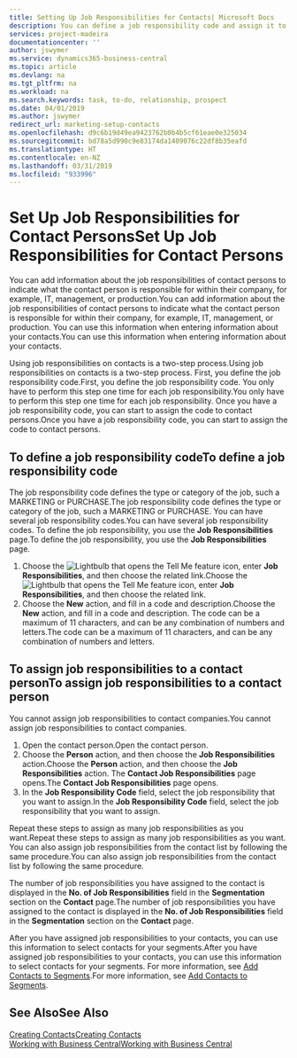 ```yaml
---
title: Setting Up Job Responsibilities for Contacts| Microsoft Docs
description: You can define a job responsibility code and assign it to a contact to indicate the tasks that your contact is responsible for in their company, for example, IT or production.
services: project-madeira
documentationcenter: ''
author: jswymer
ms.service: dynamics365-business-central
ms.topic: article
ms.devlang: na
ms.tgt_pltfrm: na
ms.workload: na
ms.search.keywords: task, to-do, relationship, prospect
ms.date: 04/01/2019
ms.author: jswymer
redirect_url: marketing-setup-contacts
ms.openlocfilehash: d9c6b19d49ea9423762b0b4b5cf61eae0e325034
ms.sourcegitcommit: bd78a5d990c9e83174da1409076c22df8b35eafd
ms.translationtype: HT
ms.contentlocale: en-NZ
ms.lasthandoff: 03/31/2019
ms.locfileid: "933996"
---
```

# <a name="set-up-job-responsibilities-for-contact-persons"></a><span data-ttu-id="aae14-103">Set Up Job Responsibilities for Contact Persons</span><span class="sxs-lookup"><span data-stu-id="aae14-103">Set Up Job Responsibilities for Contact Persons</span></span>
<span data-ttu-id="aae14-104">You can add information about the job responsibilities of contact persons to indicate what the contact person is responsible for within their company, for example, IT, management, or production.</span><span class="sxs-lookup"><span data-stu-id="aae14-104">You can add information about the job responsibilities of contact persons to indicate what the contact person is responsible for within their company, for example, IT, management, or production.</span></span> <span data-ttu-id="aae14-105">You can use this information when entering information about your contacts.</span><span class="sxs-lookup"><span data-stu-id="aae14-105">You can use this information when entering information about your contacts.</span></span>

<span data-ttu-id="aae14-106">Using job responsibilities on contacts is a two-step process.</span><span class="sxs-lookup"><span data-stu-id="aae14-106">Using job responsibilities on contacts is a two-step process.</span></span> <span data-ttu-id="aae14-107">First, you define the job responsibility code.</span><span class="sxs-lookup"><span data-stu-id="aae14-107">First, you define the job responsibility code.</span></span> <span data-ttu-id="aae14-108">You only have to perform this step one time for each job responsibility.</span><span class="sxs-lookup"><span data-stu-id="aae14-108">You only have to perform this step one time for each job responsibility.</span></span> <span data-ttu-id="aae14-109">Once you have a job responsibility code, you can start to assign the code to contact persons.</span><span class="sxs-lookup"><span data-stu-id="aae14-109">Once you have a job responsibility code, you can start to assign the code to contact persons.</span></span>

## <a name="to-define-a-job-responsibility-code"></a><span data-ttu-id="aae14-110">To define a job responsibility code</span><span class="sxs-lookup"><span data-stu-id="aae14-110">To define a job responsibility code</span></span>
<span data-ttu-id="aae14-111">The job responsibility code defines the type or category of the job, such a MARKETING or PURCHASE.</span><span class="sxs-lookup"><span data-stu-id="aae14-111">The job responsibility code defines the type or category of the job, such a MARKETING or PURCHASE.</span></span> <span data-ttu-id="aae14-112">You can have several job responsibility codes.</span><span class="sxs-lookup"><span data-stu-id="aae14-112">You can have several job responsibility codes.</span></span> <span data-ttu-id="aae14-113">To define the job responsibility, you use the **Job Responsibilities** page.</span><span class="sxs-lookup"><span data-stu-id="aae14-113">To define the job responsibility, you use the **Job Responsibilities** page.</span></span>

1. <span data-ttu-id="aae14-114">Choose the ![Lightbulb that opens the Tell Me feature](media/ui-search/search_small.png "Tell me what you want to do") icon, enter **Job Responsibilities**, and then choose the related link.</span><span class="sxs-lookup"><span data-stu-id="aae14-114">Choose the ![Lightbulb that opens the Tell Me feature](media/ui-search/search_small.png "Tell me what you want to do") icon, enter **Job Responsibilities**, and then choose the related link.</span></span>
2. <span data-ttu-id="aae14-115">Choose the **New** action, and fill in a code and description.</span><span class="sxs-lookup"><span data-stu-id="aae14-115">Choose the **New** action, and fill in a code and description.</span></span> <span data-ttu-id="aae14-116">The code can be a maximum of 11 characters, and can be any combination of numbers and letters.</span><span class="sxs-lookup"><span data-stu-id="aae14-116">The code can be a maximum of 11 characters, and can be any combination of numbers and letters.</span></span>

## <a name="to-assign-job-responsibilities-to-a-contact-person"></a><span data-ttu-id="aae14-117">To assign job responsibilities to a contact person</span><span class="sxs-lookup"><span data-stu-id="aae14-117">To assign job responsibilities to a contact person</span></span>
<span data-ttu-id="aae14-118">You cannot assign job responsibilities to contact companies.</span><span class="sxs-lookup"><span data-stu-id="aae14-118">You cannot assign job responsibilities to contact companies.</span></span>

1. <span data-ttu-id="aae14-119">Open the contact person.</span><span class="sxs-lookup"><span data-stu-id="aae14-119">Open the contact person.</span></span>
2. <span data-ttu-id="aae14-120">Choose the **Person** action, and then choose the **Job Responsibilities** action.</span><span class="sxs-lookup"><span data-stu-id="aae14-120">Choose the **Person** action, and then choose the **Job Responsibilities** action.</span></span> <span data-ttu-id="aae14-121">The **Contact Job Responsibilities** page opens.</span><span class="sxs-lookup"><span data-stu-id="aae14-121">The **Contact Job Responsibilities** page opens.</span></span>
3. <span data-ttu-id="aae14-122">In the **Job Responsibility Code** field, select the job responsibility that you want to assign.</span><span class="sxs-lookup"><span data-stu-id="aae14-122">In the **Job Responsibility Code** field, select the job responsibility that you want to assign.</span></span>

<span data-ttu-id="aae14-123">Repeat these steps to assign as many job responsibilities as you want.</span><span class="sxs-lookup"><span data-stu-id="aae14-123">Repeat these steps to assign as many job responsibilities as you want.</span></span> <span data-ttu-id="aae14-124">You can also assign job responsibilities from the contact list by following the same procedure.</span><span class="sxs-lookup"><span data-stu-id="aae14-124">You can also assign job responsibilities from the contact list by following the same procedure.</span></span>

<span data-ttu-id="aae14-125">The number of job responsibilities you have assigned to the contact is displayed in the **No. of Job Responsibilities** field in the **Segmentation** section on the **Contact** page.</span><span class="sxs-lookup"><span data-stu-id="aae14-125">The number of job responsibilities you have assigned to the contact is displayed in the **No. of Job Responsibilities** field in the **Segmentation** section on the **Contact** page.</span></span>

<span data-ttu-id="aae14-126">After you have assigned job responsibilities to your contacts, you can use this information to select contacts for your segments.</span><span class="sxs-lookup"><span data-stu-id="aae14-126">After you have assigned job responsibilities to your contacts, you can use this information to select contacts for your segments.</span></span> <span data-ttu-id="aae14-127">For more information, see [Add Contacts to Segments](marketing-add-contact-segment.md).</span><span class="sxs-lookup"><span data-stu-id="aae14-127">For more information, see [Add Contacts to Segments](marketing-add-contact-segment.md).</span></span>

## <a name="see-also"></a><span data-ttu-id="aae14-128">See Also</span><span class="sxs-lookup"><span data-stu-id="aae14-128">See Also</span></span>
[<span data-ttu-id="aae14-129">Creating Contacts</span><span class="sxs-lookup"><span data-stu-id="aae14-129">Creating Contacts</span></span>](marketing-create-contact-companies.md)  
[<span data-ttu-id="aae14-130">Working with Business Central</span><span class="sxs-lookup"><span data-stu-id="aae14-130">Working with Business Central</span></span>](ui-work-product.md)
